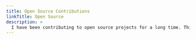 ```yaml
---
title: Open Source Contributions
linkTitle: Open Source
description: >
  I have been contributing to open source projects for a long time. This section contains samples of contributions I made to the Kubernetes and Spinnaker projects.
---
```


